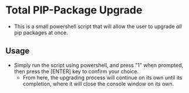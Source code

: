 # Total PIP-Package Upgrade

- This is a small powershell script that will allow the user to upgrade _all_ pip packages at once.

## Usage

- Simply run the script using powershell, and press "1" when prompted, then press the [ENTER] key to confirm your choice.
  - From here, the upgrading process will continue on its own until its completion, where it will close the console window on its own.
